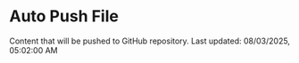 # Auto Push File

Content that will be pushed to GitHub repository.
Last updated: 08/03/2025, 05:02:00 AM